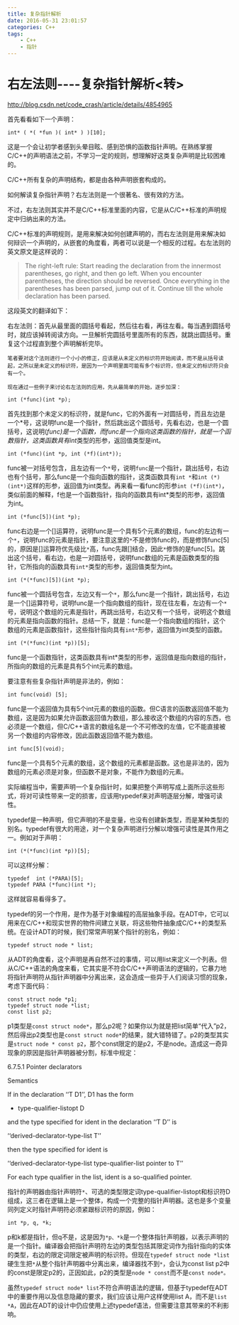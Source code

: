 ```yaml
---
title: 复杂指针解析
date: 2016-05-31 23:01:57
categories: C++
tags:
	- C++
	- 指针
---
```


# 右左法则----复杂指针解析<转>


http://blog.csdn.net/code_crash/article/details/4854965

首先看看如下一个声明：
 

`int* ( *( *fun )( int* ) )[10];`
 
这是一个会让初学者感到头晕目眩、感到恐惧的函数指针声明。在熟练掌握C/C++的声明语法之前，不学习一定的规则，想理解好这类复杂声明是比较困难的。
 
C/C++所有复杂的声明结构，都是由各种声明嵌套构成的。

如何解读复杂指针声明？右左法则是一个很著名、很有效的方法。

不过，右左法则其实并不是C/C++标准里面的内容，它是从C/C++标准的声明规定中归纳出来的方法。

C/C++标准的声明规则，是用来解决如何创建声明的，而右左法则是用来解决如何辩识一个声明的，从嵌套的角度看，两者可以说是一个相反的过程。右左法则的英文原文是这样说的：
 
> The right-left rule: Start reading the declaration from the innermost parentheses, go right, and then go left. When you encounter parentheses, the direction should be reversed. Once everything in the parentheses has been parsed, jump out of it. Continue till the whole declaration has been parsed.
 
<!-- more --> 


这段英文的翻译如下：
 
右左法则：首先从最里面的圆括号看起，然后往右看，再往左看。每当遇到圆括号时，就应该掉转阅读方向。一旦解析完圆括号里面所有的东西，就跳出圆括号。重复这个过程直到整个声明解析完毕。
 
    笔者要对这个法则进行一个小小的修正，应该是从未定义的标识符开始阅读，而不是从括号读起，之所以是未定义的标识符，是因为一个声明里面可能有多个标识符，但未定义的标识符只会有一个。
 
    现在通过一些例子来讨论右左法则的应用，先从最简单的开始，逐步加深：


`int (*func)(int *p);`
 
首先找到那个未定义的标识符，就是func，它的外面有一对圆括号，而且左边是一个*号，这说明func是一个指针，然后跳出这个圆括号，先看右边，也是一个圆括号，这说明(*func)是一个函数，而func是一个指向这类函数的指针，就是一个函数指针，这类函数具有int*类型的形参，返回值类型是int。
 
`int (*func)(int *p, int (*f)(int*));`
 
func被一对括号包含，且左边有一个`*`号，说明`func`是一个指针，跳出括号，右边也有个括号，那么func是一个指向函数的指针，这类函数具有`int *`和`int (*)(int*)`这样的形参，返回值为int类型。再来看一看func的形参`int (*f)(int*)`，类似前面的解释，f也是一个函数指针，指向的函数具有int*类型的形参，返回值为int。
 
`int (*func[5])(int *p);`
 
func右边是一个[]运算符，说明func是一个具有5个元素的数组，func的左边有一个`*`，说明func的元素是指针，要注意这里的`*`不是修饰func的，而是修饰func[5]的，原因是[]运算符优先级比`*`高，func先跟[]结合，因此`*`修饰的是func[5]。跳出这个括号，看右边，也是一对圆括号，说明func数组的元素是函数类型的指针，它所指向的函数具有`int*`类型的形参，返回值类型为int。
 
 
`int (*(*func)[5])(int *p);`
 
func被一个圆括号包含，左边又有一个`*`，那么func是一个指针，跳出括号，右边是一个[]运算符号，说明func是一个指向数组的指针，现在往左看，左边有一个`*`号，说明这个数组的元素是指针，再跳出括号，右边又有一个括号，说明这个数组的元素是指向函数的指针。总结一下，就是：func是一个指向数组的指针，这个数组的元素是函数指针，这些指针指向具有`int*`形参，返回值为int类型的函数。
 
`int (*(*func)(int *p))[5];`
 
func是一个函数指针，这类函数具有int*类型的形参，返回值是指向数组的指针，所指向的数组的元素是具有5个int元素的数组。
 
要注意有些复杂指针声明是非法的，例如：
 
`int func(void) [5];`
 
func是一个返回值为具有5个int元素的数组的函数。但C语言的函数返回值不能为数组，这是因为如果允许函数返回值为数组，那么接收这个数组的内容的东西，也必须是一个数组，但C/C++语言的数组名是一个不可修改的左值，它不能直接被另一个数组的内容修改，因此函数返回值不能为数组。
 
`int func[5](void);`
 
func是一个具有5个元素的数组，这个数组的元素都是函数。这也是非法的，因为数组的元素必须是对象，但函数不是对象，不能作为数组的元素。
 
实际编程当中，需要声明一个复杂指针时，如果把整个声明写成上面所示这些形式，将对可读性带来一定的损害，应该用typedef来对声明逐层分解，增强可读性。
 
typedef是一种声明，但它声明的不是变量，也没有创建新类型，而是某种类型的别名。typedef有很大的用途，对一个复杂声明进行分解以增强可读性是其作用之一。例如对于声明：
 
`int (*(*func)(int *p))[5];`
 
可以这样分解：
 
    typedef  int (*PARA)[5];
    typedef PARA (*func)(int *);
 
这样就容易看得多了。
 
typedef的另一个作用，是作为基于对象编程的高层抽象手段。在ADT中，它可以用来在C/C++和现实世界的物件间建立关联，将这些物件抽象成C/C++的类型系统。在设计ADT的时候，我们常常声明某个指针的别名，例如：
 
    typedef struct node * list;
 
从ADT的角度看，这个声明是再自然不过的事情，可以用list来定义一个列表。但从C/C++语法的角度来看，它其实是不符合C/C++声明语法的逻辑的，它暴力地将指针声明符从指针声明器中分离出来，这会造成一些异于人们阅读习惯的现象，考虑下面代码：
 
    const struct node *p1;
    typedef struct node *list;
    const list p2;
 
p1类型是`const struct node*`，那么p2呢？如果你以为就是把list简单“代入”p2，然后得出p2类型也是`const struct node*`的结果，就大错特错了。p2的类型其实是`struct node * const p2`，那个const限定的是p2，不是node。造成这一奇异现象的原因是指针声明器被分割，标准中规定：
 
6.7.5.1 Pointer declarators
 
Semantics
 
 If in the declaration ‘‘T D1’’, D1 has the form
 
* type-qualifier-listopt D
 
and the type specified for ident in the declaration ‘‘T D’’ is
 
‘‘derived-declarator-type-list T’’
 
then the type specified for ident is
 
‘‘derived-declarator-type-list type-qualifier-list pointer to T’’
 
For each type qualifier in the list, ident is a so-qualified pointer.
 
指针的声明器由指针声明符`*`、可选的类型限定词type-qualifier-listopt和标识符D组成，这三者在逻辑上是一个整体，构成一个完整的指针声明器。这也是多个变量同列定义时指针声明符必须紧跟标识符的原因，例如：
 
    int *p, q, *k;
 
p和k都是指针，但q不是，这是因为`*p、*k`是一个整体指针声明器，以表示声明的是一个指针。编译器会把指针声明符左边的类型包括其限定词作为指针指向的实体的类型，右边的限定词限定被声明的标识符。但现在`typedef struct node *list`硬生生把`*`从整个指针声明器中分离出来，编译器找不到`*`，会认为const list p2中的const是限定p2的，正因如此，p2的类型是`node * const`而不是`const node*。`
 
虽然`typedef struct node* list`不符合声明语法的逻辑，但基于typedef在ADT中的重要作用以及信息隐藏的要求，我们应该让用户这样使用list A，而不是`list *A`，因此在ADT的设计中仍应使用上述typedef语法，但需要注意其带来的不利影响。
